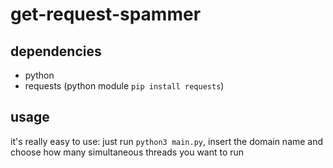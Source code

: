 # get-request-spammer
## dependencies
- python
- requests (python module ```pip install requests```)
## usage
it's really easy to use: just run ```python3 main.py```, insert the domain name and choose how many simultaneous threads you want to run